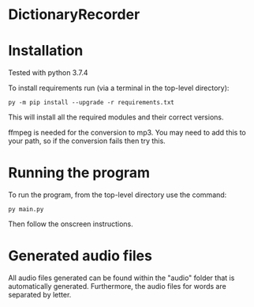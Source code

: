 # DictionaryRecorder

# Installation

Tested with python 3.7.4

To install requirements run (via a terminal in the top-level directory):

`py -m pip install --upgrade -r requirements.txt
`

This will install all the required modules and their correct versions.

ffmpeg is needed for the conversion to mp3. You may need to add this to your path, so if the conversion fails then try this.


# Running the program

To run the program, from the top-level directory use the command:

`
py main.py
`

Then follow the onscreen instructions.

# Generated audio files

All audio files generated can be found within the "audio" folder that is automatically generated.
Furthermore, the audio files for words are separated by letter.
